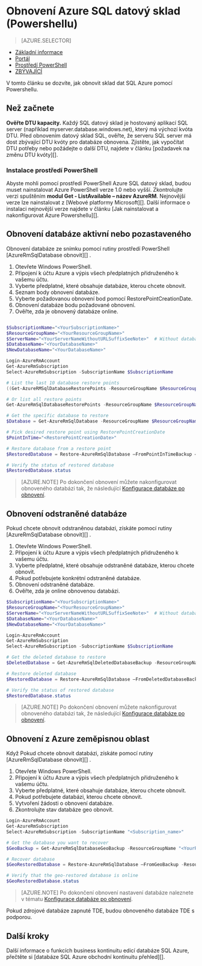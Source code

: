 <properties
   pageTitle="Obnovení Azure SQL datový sklad (Powershellu) | Microsoft Azure"
   description="Prostředí PowerShell úkoly při obnovení datový sklad SQL Azure."
   services="sql-data-warehouse"
   documentationCenter="NA"
   authors="Lakshmi1812"
   manager="barbkess"
   editor=""/>

<tags
   ms.service="sql-data-warehouse"
   ms.devlang="NA"
   ms.topic="article"
   ms.tgt_pltfrm="NA"
   ms.workload="data-services"
   ms.date="09/21/2016"
   ms.author="lakshmir;barbkess;sonyama"/>

# <a name="restore-an-azure-sql-data-warehouse-powershell"></a>Obnovení Azure SQL datový sklad (Powershellu)

> [AZURE.SELECTOR]
- [Základní informace][]
- [Portál][]
- [Prostředí PowerShell][]
- [ZBÝVAJÍCÍ][]

V tomto článku se dozvíte, jak obnovit sklad dat SQL Azure pomocí Powershellu.

## <a name="before-you-begin"></a>Než začnete

**Ověřte DTU kapacity.** Každý SQL datový sklad je hostovaný aplikací SQL server (například myserver.database.windows.net), který má výchozí kvóta DTU.  Před obnovením datový sklad SQL, ověřte, že serveru SQL server má dost zbývající DTU kvóty pro databáze obnovena. Zjistěte, jak vypočítat DTU potřeby nebo požádejte o další DTU, najdete v článku [požadavek na změnu DTU kvóty][].

### <a name="install-powershell"></a>Instalace prostředí PowerShell

Abyste mohli pomocí prostředí PowerShell Azure SQL datový sklad, budou muset nainstalovat Azure PowerShell verze 1.0 nebo vyšší.  Zkontrolujte verzi spuštěním **modul Get - ListAvailable – název AzureRM**.  Nejnovější verze lze nainstalovat z [Webové platformy Microsoft][].  Další informace o instalaci nejnovější verze najdete v článku [Jak nainstalovat a nakonfigurovat Azure Powershellu][].

## <a name="restore-an-active-or-paused-database"></a>Obnovení databáze aktivní nebo pozastaveného

Obnovení databáze ze snímku pomocí rutiny prostředí PowerShell [AzureRmSqlDatabase obnovit][] .

1. Otevřete Windows PowerShell.
2. Připojení k účtu Azure a výpis všech předplatných přidruženého k vašemu účtu.
3. Vyberte předplatné, které obsahuje databáze, kterou chcete obnovit.
4. Seznam body obnovení databáze.
5. Vyberte požadovanou obnovení bod pomocí RestorePointCreationDate.
6. Obnovení databáze bodu požadované obnovení.
7. Ověřte, zda je obnovený databáze online.

```Powershell

$SubscriptionName="<YourSubscriptionName>"
$ResourceGroupName="<YourResourceGroupName>"
$ServerName="<YourServerNameWithoutURLSuffixSeeNote>"  # Without database.windows.net
$DatabaseName="<YourDatabaseName>"
$NewDatabaseName="<YourDatabaseName>"

Login-AzureRmAccount
Get-AzureRmSubscription
Select-AzureRmSubscription -SubscriptionName $SubscriptionName

# List the last 10 database restore points
((Get-AzureRMSqlDatabaseRestorePoints -ResourceGroupName $ResourceGroupName -ServerName $ServerName -DatabaseName ($DatabaseName).RestorePointCreationDate)[-10 .. -1]

# Or list all restore points
Get-AzureRmSqlDatabaseRestorePoints -ResourceGroupName $ResourceGroupName -ServerName $ServerName -DatabaseName $DatabaseName

# Get the specific database to restore
$Database = Get-AzureRmSqlDatabase -ResourceGroupName $ResourceGroupName -ServerName $ServerName -DatabaseName $DatabaseName

# Pick desired restore point using RestorePointCreationDate
$PointInTime="<RestorePointCreationDate>"  

# Restore database from a restore point
$RestoredDatabase = Restore-AzureRmSqlDatabase –FromPointInTimeBackup –PointInTime $PointInTime -ResourceGroupName $Database.ResourceGroupName -ServerName $Database.$ServerName -TargetDatabaseName $NewDatabaseName –ResourceId $Database.ResourceID

# Verify the status of restored database
$RestoredDatabase.status

```

>[AZURE.NOTE] Po dokončení obnovení můžete nakonfigurovat obnoveného databázi tak, že následující [Konfigurace databáze po obnovení][].


## <a name="restore-a-deleted-database"></a>Obnovení odstraněné databáze

Pokud chcete obnovit odstraněnou databázi, získáte pomocí rutiny [AzureRmSqlDatabase obnovit][] .

1. Otevřete Windows PowerShell.
2. Připojení k účtu Azure a výpis všech předplatných přidruženého k vašemu účtu.
3. Vyberte předplatné, které obsahuje odstraněné databáze, kterou chcete obnovit.
4. Pokud potřebujete konkrétní odstraněné databáze.
5. Obnovení odstraněné databáze.
6. Ověřte, zda je online obnovenou databázi.

```Powershell
$SubscriptionName="<YourSubscriptionName>"
$ResourceGroupName="<YourResourceGroupName>"
$ServerName="<YourServerNameWithoutURLSuffixSeeNote>"  # Without database.windows.net
$DatabaseName="<YourDatabaseName>"
$NewDatabaseName="<YourDatabaseName>"

Login-AzureRmAccount
Get-AzureRmSubscription
Select-AzureRmSubscription -SubscriptionName $SubscriptionName

# Get the deleted database to restore
$DeletedDatabase = Get-AzureRmSqlDeletedDatabaseBackup -ResourceGroupName $ResourceGroupNam -ServerName $ServerName -DatabaseName $DatabaseName

# Restore deleted database
$RestoredDatabase = Restore-AzureRmSqlDatabase –FromDeletedDatabaseBackup –DeletionDate $DeletedDatabase.DeletionDate -ResourceGroupName $DeletedDatabase.ResourceGroupName -ServerName $DeletedDatabase.ServerName -TargetDatabaseName $NewDatabaseName –ResourceId $DeletedDatabase.ResourceID

# Verify the status of restored database
$RestoredDatabase.status
```

>[AZURE.NOTE] Po dokončení obnovení můžete nakonfigurovat obnoveného databázi tak, že následující [Konfigurace databáze po obnovení][].


## <a name="restore-from-an-azure-geographical-region"></a>Obnovení z Azure zeměpisnou oblast

Když Pokud chcete obnovit databázi, získáte pomocí rutiny [AzureRmSqlDatabase obnovit][] .

1. Otevřete Windows PowerShell.
2. Připojení k účtu Azure a výpis všech předplatných přidruženého k vašemu účtu.
3. Vyberte předplatné, které obsahuje databáze, kterou chcete obnovit.
4. Pokud potřebujete databázi, kterou chcete obnovit.
5. Vytvoření žádosti o obnovení databáze.
6. Zkontrolujte stav databáze geo obnovit.

```Powershell
Login-AzureRmAccount
Get-AzureRmSubscription
Select-AzureRmSubscription -SubscriptionName "<Subscription_name>"

# Get the database you want to recover
$GeoBackup = Get-AzureRmSqlDatabaseGeoBackup -ResourceGroupName "<YourResourceGroupName>" -ServerName "<YourServerName>" -DatabaseName "<YourDatabaseName>"

# Recover database
$GeoRestoredDatabase = Restore-AzureRmSqlDatabase –FromGeoBackup -ResourceGroupName "<YourResourceGroupName>" -ServerName "<YourTargetServer>" -TargetDatabaseName "<NewDatabaseName>" –ResourceId $GeoBackup.ResourceID

# Verify that the geo-restored database is online
$GeoRestoredDatabase.status
```

>[AZURE.NOTE] Po dokončení obnovení nastavení databáze naleznete v tématu [Konfigurace databáze po obnovení][]. 


Pokud zdrojové databáze zapnuté TDE, budou obnoveného databáze TDE s podporou.


## <a name="next-steps"></a>Další kroky
Další informace o funkcích business kontinuitu edicí databáze SQL Azure, přečtěte si [databáze SQL Azure obchodní kontinuitu přehled][].

<!--Image references-->

<!--Article references-->
[Základní informace kontinuitu firmy databáze SQL Azure]: sql-database-business-continuity.md
[Požadavek na změnu kvóty DTU]: ./sql-data-warehouse-get-started-create-support-ticket.md#request-quota-change
[Konfigurace databáze po obnovení]: ./sql-database-disaster-recovery.md#configure-your-database-after-recovery
[Instalace a konfigurace prostředí PowerShell Azure]: powershell-install-configure.md
[Základní informace]: ./sql-data-warehouse-restore-database-overview.md
[Portál]: ./sql-data-warehouse-restore-database-portal.md
[Prostředí PowerShell]: ./sql-data-warehouse-restore-database-powershell.md
[ZBÝVAJÍCÍ]: ./sql-data-warehouse-restore-database-rest-api.md
[Konfigurace databáze po obnovení]: ./sql-database-disaster-recovery.md#configure-your-database-after-recovery

<!--MSDN references-->
[Obnovení AzureRmSqlDatabase]: https://msdn.microsoft.com/library/mt693390.aspx

<!--Other Web references-->
[Azure Portal]: https://portal.azure.com/
[Microsoft Web platformy]: https://aka.ms/webpi-azps
